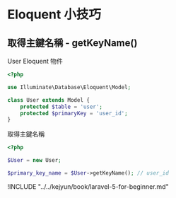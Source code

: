# Eloquent 小技巧

## 取得主鍵名稱 - getKeyName()

User Eloquent 物件

```php
<?php

use Illuminate\Database\Eloquent\Model;

class User extends Model {
    protected $table = 'user';
    protected $primaryKey = 'user_id';
}
```

取得主鍵名稱

```php
<?php

$User = new User;

$primary_key_name = $User->getKeyName(); // user_id
```

!INCLUDE "../../kejyun/book/laravel-5-for-beginner.md"

